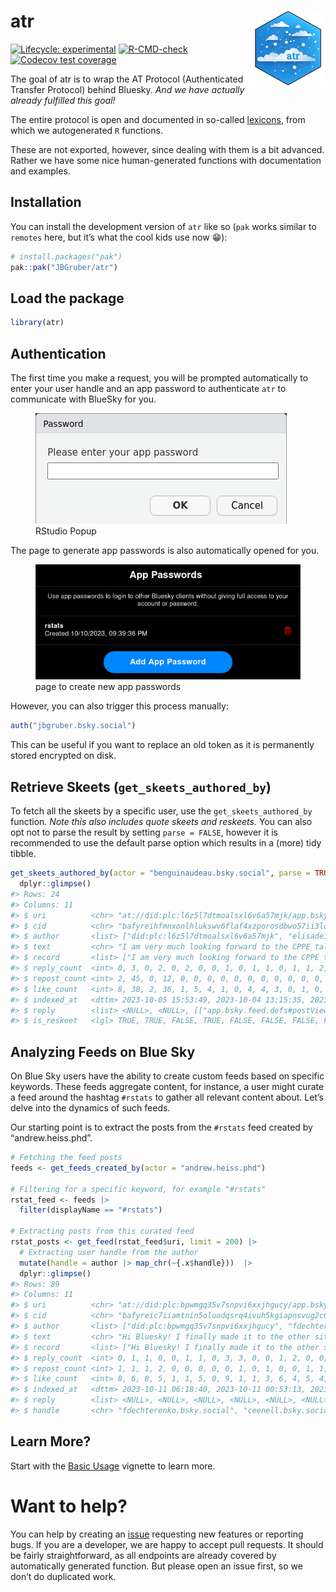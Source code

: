 
<!-- README.md is generated from README.Rmd. Please edit that file -->

# atr <img src="man/figures/logo.png" align="right" height="120">

<!-- badges: start -->

[![Lifecycle:
experimental](https://img.shields.io/badge/lifecycle-experimental-orange.svg)](https://lifecycle.r-lib.org/articles/stages.html#experimental)
[![R-CMD-check](https://github.com/JBGruber/atr/actions/workflows/R-CMD-check.yaml/badge.svg)](https://github.com/JBGruber/atr/actions/workflows/R-CMD-check.yaml)
[![Codecov test
coverage](https://codecov.io/gh/JBGruber/atr/branch/main/graph/badge.svg)](https://app.codecov.io/gh/JBGruber/atr?branch=main)
<!-- badges: end -->

The goal of atr is to wrap the AT Protocol (Authenticated Transfer
Protocol) behind Bluesky. *And we have actually already fulfilled this
goal!*

The entire protocol is open and documented in so-called
[lexicons](https://atproto.com/guides/lexicon), from which we
autogenerated `R` functions.

These are not exported, however, since dealing with them is a bit
advanced. Rather we have some nice human-generated functions with
documentation and examples.

## Installation

You can install the development version of `atr` like so (`pak` works
similar to `remotes` here, but it’s what the cool kids use now :grin:):

``` r
# install.packages("pak")
pak::pak("JBGruber/atr")
```

## Load the package

``` r
library(atr)
```

## Authentication

The first time you make a request, you will be prompted automatically to
enter your user handle and an app password to authenticate `atr` to
communicate with BlueSky for you.

<figure>
<img src="vignettes/figures/password_popup.png" alt="RStudio Popup" />
<figcaption aria-hidden="true">RStudio Popup</figcaption>
</figure>

The page to generate app passwords is also automatically opened for you.

<figure>
<img src="vignettes/figures/app_password.png"
alt="page to create new app passwords" />
<figcaption aria-hidden="true">page to create new app
passwords</figcaption>
</figure>

However, you can also trigger this process manually:

``` r
auth("jbgruber.bsky.social")
```

This can be useful if you want to replace an old token as it is
permanently stored encrypted on disk.

## Retrieve Skeets (`get_skeets_authored_by`)

To fetch all the skeets by a specific user, use the
`get_skeets_authored_by` function. *Note this also includes quote skeets
and reskeets.* You can also opt not to parse the result by setting
`parse = FALSE`, however it is recommended to use the default parse
option which results in a (more) tidy tibble.

``` r
get_skeets_authored_by(actor = "benguinaudeau.bsky.social", parse = TRUE) |>
  dplyr::glimpse()
#> Rows: 24
#> Columns: 11
#> $ uri          <chr> "at://did:plc:l6z5l7dtmoalsxl6v6a57mjk/app.bsky.feed.post…
#> $ cid          <chr> "bafyreihfmnxonlhlukswv6flaf4xzporosdbwo57ii3lo3fgzebggho…
#> $ author       <list> ["did:plc:l6z5l7dtmoalsxl6v6a57mjk", "elisadeisshelbig.b…
#> $ text         <chr> "I am very much looking forward to the CPPE talks put tog…
#> $ record       <list> ["I am very much looking forward to the CPPE talks put t…
#> $ reply_count  <int> 0, 3, 0, 2, 0, 2, 0, 0, 1, 0, 1, 1, 0, 1, 1, 2, 1, 0, 1, …
#> $ repost_count <int> 2, 45, 0, 12, 0, 0, 0, 0, 0, 0, 0, 0, 0, 0, 0, 1, 0, 0, 3…
#> $ like_count   <int> 8, 38, 2, 36, 1, 5, 4, 1, 0, 4, 4, 3, 0, 1, 0, 5, 0, 3, 3…
#> $ indexed_at   <dttm> 2023-10-05 15:53:49, 2023-10-04 13:15:35, 2023-10-02 01:…
#> $ reply        <list> <NULL>, <NULL>, [["app.bsky.feed.defs#postView", "at://d…
#> $ is_reskeet   <lgl> TRUE, TRUE, FALSE, TRUE, FALSE, FALSE, FALSE, FALSE, FALS…
```

## Analyzing Feeds on Blue Sky

On Blue Sky users have the ability to create custom feeds based on
specific keywords. These feeds aggregate content, for instance, a user
might curate a feed around the hashtag `#rstats` to gather all relevant
content about. Let’s delve into the dynamics of such feeds.

Our starting point is to extract the posts from the `#rstats` feed
created by “andrew.heiss.phd”.

``` r
# Fetching the feed posts
feeds <- get_feeds_created_by(actor = "andrew.heiss.phd") 

# Filtering for a specific keyword, for example "#rstats"
rstat_feed <- feeds |>
  filter(displayName == "#rstats")

# Extracting posts from this curated feed
rstat_posts <- get_feed(rstat_feed$uri, limit = 200) |>
  # Extracting user handle from the author
  mutate(handle = author |> map_chr(~{.x$handle}))  |>
  dplyr::glimpse()
#> Rows: 89
#> Columns: 11
#> $ uri          <chr> "at://did:plc:bpwmgq35v7snpvi6xxjhgucy/app.bsky.feed.post…
#> $ cid          <chr> "bafyreic7iiamtnin5oluodqsrq4ivuh5kgiapnsvug2c6lm5kyyule5…
#> $ author       <list> ["did:plc:bpwmgq35v7snpvi6xxjhgucy", "fdechterenko.bsky.…
#> $ text         <chr> "Hi Bluesky! I finally made it to the other site. Hope th…
#> $ record       <list> ["Hi Bluesky! I finally made it to the other site. Hope …
#> $ reply_count  <int> 0, 1, 1, 0, 0, 1, 1, 0, 3, 3, 0, 0, 1, 2, 0, 0, 0, 4, 0, …
#> $ repost_count <int> 1, 1, 1, 2, 0, 0, 0, 0, 0, 1, 0, 1, 0, 0, 1, 1, 4, 0, 0, …
#> $ like_count   <int> 8, 6, 8, 5, 1, 1, 5, 0, 9, 1, 1, 3, 6, 4, 5, 4, 11, 6, 1,…
#> $ indexed_at   <dttm> 2023-10-11 06:18:40, 2023-10-11 00:53:13, 2023-10-10 21:…
#> $ reply        <list> <NULL>, <NULL>, <NULL>, <NULL>, <NULL>, <NULL>, <NULL>, …
#> $ handle       <chr> "fdechterenko.bsky.social", "ceenell.bsky.social", "gabsp…
```

## Learn More?

Start with the [Basic
Usage](https://jbgruber.github.io/atr/articles/Basic_Usage.html)
vignette to learn more.

# Want to help?

You can help by creating an
[issue](https://github.com/JBGruber/atr/issues/new/choose) requesting
new features or reporting bugs. If you are a developer, we are happy to
accept pull requests. It should be fairly straightforward, as all
endpoints are already covered by automatically generated function. But
please open an issue first, so we don’t do duplicated work.
